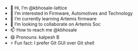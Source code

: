 - 👋 Hi, I’m @kbhosale-lattice
- 👀 I’m interested in Firmware, Automotives and Technology
- 🌱 I’m currently learning Artemis firmware
- 💞️ I’m looking to collaborate on Artemis Soc
- 📫 How to reach me @kbhosale
- 😄 Pronouns: kalpesh B
- ⚡ Fun fact: I prefer Git GUI over Git shell

<!---
kbhosale-lattice/kbhosale-lattice is a ✨ special ✨ repository because its `README.md` (this file) appears on your GitHub profile.
You can click the Preview link to take a look at your changes.
--->
